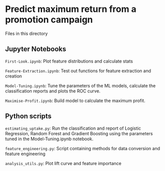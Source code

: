 # Predict maximum return from a promotion campaign 
Files in this directory

## Jupyter Notebooks
`First-Look.ipynb`:            Plot feature distributions and calculate stats

`Feature-Extraction.ipynb`:    Test out functions for feature extraction and creation

`Model-Tuning.ipynb`:          Tune the parameters of the ML models, calculate the classification reports and plots the ROC curve.

`Maximise-Profit.ipynb`:   Build model to calculate the maximum profit.

## Python scripts
`estimating_uptake.py`:        Run the classification and report of Logistic Regression, Random Forest and Gradient Boosting using the parameters tuned in the Model-Tuning.ipynb notebook.

`feature_engineering.py`:      Script containing methods for data conversion and feature engineering

`analysis_utils.py`:           Plot lift curve and feature importance

